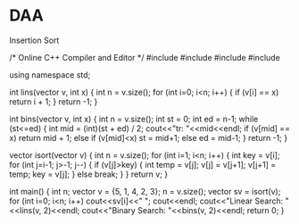 # DAA
Insertion Sort

/* Online C++ Compiler and Editor */
#include <iostream>
#include <cstdlib>
#include <vector>
#include <algorithm>

using namespace std;

int lins(vector<int> v, int x)
{
    int n = v.size();
    for (int i=0; i<n; i++)
    {
        if (v[i] == x)
            return i + 1;
    }
    return -1;
}

int bins(vector<int> v, int x)
{
    int n = v.size();
    int st = 0;
    int ed = n-1;
    while (st<=ed)
    {
        int mid = (int)(st + ed) / 2;
        cout<<"tr: "<<mid<<endl;
        if (v[mid] == x)
            return mid + 1;
        else if (v[mid]<x)
            st = mid+1;
        else
            ed = mid-1;
    }
    return -1;
}

vector<int> isort(vector<int> v)
{
    int n = v.size();
    for (int i=1; i<n; i++)
    {
        int key = v[i];
        for (int j=i-1; j>-1; j--)
        {
            if (v[j]>key)
            {
                int temp = v[j];
                v[j] = v[j+1];
                v[j+1] = temp;
                key = v[j];
            }
            else
                break;
        }
    }
    return v;
}

int main()
{
    int n;
    vector<int> v = {5, 1, 4, 2, 3};
    n = v.size();
    vector<int> sv = isort(v);
    for (int i=0; i<n; i++)
        cout<<sv[i]<<" ";
    cout<<endl;
    cout<<"Linear Search: "<<lins(v, 2)<<endl;
    cout<<"Binary Search: "<<bins(v, 2)<<endl;
    return 0;
}
